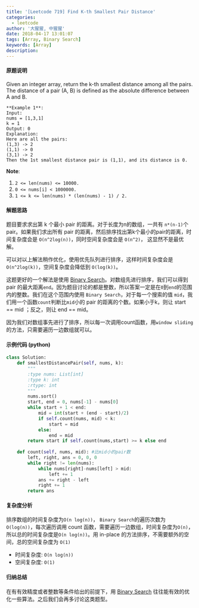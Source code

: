```yaml
---
title: '[Leetcode 719] Find K-th Smallest Pair Distance'
categories:
  - leetcode
author: '大猩猩, 中猩猩'
date: 2018-04-17 13:01:07
tags: [Array, Binary Search]
keywords: [Array]
description:
---
```


#### 原题说明
Given an integer array, return the k-th smallest distance among all the pairs. The distance of a pair (A, B) is defined as the absolute difference between A and B.

	**Example 1**:
	Input:
	nums = [1,3,1]
	k = 1
	Output: 0 
	Explanation:
	Here are all the pairs:
	(1,3) -> 2
	(1,1) -> 0
	(3,1) -> 2
	Then the 1st smallest distance pair is (1,1), and its distance is 0.

**Note**:

 1. `2 <= len(nums) <= 10000.`
 2. `0 <= nums[i] < 1000000.`
 3. `1 <= k <= len(nums) * (len(nums) - 1) / 2.`


#### 解题思路
题目要求求出第 k 个最小 pair 的距离。对于长度为n的数组，一共有 `n*(n-1)`个pair。如果我们求出所有 pair 的距离，然后排序找出第k个最小的pair的距离，时间复杂度会是 `O(n^2log(n))`，同时空间复杂度会是 `O(n^2)`， 这显然不是最优解。

可以对以上解法稍作优化，使用优先队列进行排序，这样时间复杂度会是`O(n^2log(k))`，空间复杂度会降低到 `O(log(k))`。

这题更好的一个解法是使用 [Binary Search](\tags\Binary-Search)。对数组先进行排序，我们可以得到 pair 的最大距离`end`。因为题目讨论的都是整数，所以答案一定是在`0`到`end`的范围内的整数。我们在这个范围内使用 `Binary Search`，对于每一个搜索的值 `mid`，我们用一个函数`count`判断比`mid`小的 pair 的距离的个数。如果小于k，则让 start == mid ；反之，则让 end == mid。

因为我们对数组事先进行了排序，所以每一次调用count函数，用`window sliding`的方法，只需要遍历一边数组就可以。

#### 示例代码 (python)
```python
class Solution:
    def smallestDistancePair(self, nums, k):
        """
        :type nums: List[int]
        :type k: int
        :rtype: int
        """
        nums.sort()
        start, end = 0, nums[-1] - nums[0]
        while start + 1 < end:
            mid = int(start + (end - start)/2)
            if self.count(nums, mid) < k:
                start = mid
            else:
                end = mid
        return start if self.count(nums,start) >= k else end
    
    def count(self, nums, mid): #比mid小的pair数
        left, right, ans = 0, 0, 0
        while right != len(nums):
            while nums[right]-nums[left] > mid:
                left += 1
            ans += right - left
            right += 1
        return ans
```

#### 复杂度分析
排序数组的时间复杂度为`O(n log(n))`， `Binary Search`的遍历次数为`O(log(n))`，每次遍历调用 count 函数，需要遍历一边数组，时间复杂度为`O(n)`， 所以总的时间复杂度是`O(n log(n))`。用 in-place 的方法排序，不需要额外的空间，总的空间复杂度为 `O(1)`

- 时间复杂度: `O(n log(n))` 
- 空间复杂度: `O(1)`

#### 归纳总结
在有有效精度或者整数等条件给出的前提下，用 [Binary Search](\tags\Binary-Search) 往往能有效的优化一些算法。之后我们会再多讨论这类题型。